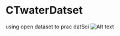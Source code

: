 # CTwaterDatset
using open dataset to prac datSci
![Alt text](/web/graph2016-V2.jpg?raw=true "Water Consumption 2016")
